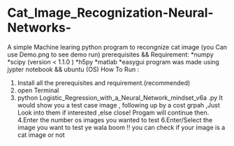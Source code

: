 # Cat_Image_Recognization-Neural-Networks-
A simple Machine learing python program to recongnize cat image
(you Can use Demo.png to see demo run) 
prerequisites && Requirement:
  *numpy
  *scipy (version < 1.1.0 )
  *h5py
  *matlab
  *easygui
program was made using jypter notebook && ubuntu (OS)
How To Run :
1. Install all the prerequisites and requirement.(recommended)
2. open Terminal 
3. python Logistic_Regression_with_a_Neural_Network_mindset_v6a .py
It would show you a test case image , following up by a cost grpah ,Just Look into them if interested ,else close! Progam will continue then.
4.Enter the number os images you wanted to test
6.Enter/Select the image you want to test
ye wala boom !! 
you can check if your image is a cat image or not 


